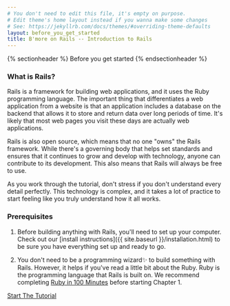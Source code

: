 ```yaml
---
# You don't need to edit this file, it's empty on purpose.
# Edit theme's home layout instead if you wanna make some changes
# See: https://jekyllrb.com/docs/themes/#overriding-theme-defaults
layout: before_you_get_started
title: B'more on Rails -- Introduction to Rails
---
```

{% sectionheader %}
Before you get started
{% endsectionheader %}

###  What is Rails?

Rails is a framework for building web applications, and it uses the Ruby programming language. The important thing that differentiates a web application from a website is that an application includes a database on the backend that allows it to store and return data over long periods of time. It's likely that most web pages you visit these days are actually web applications.

Rails is also open source, which means that no one "owns" the Rails framework. While there's a governing body that helps set standards and ensures that it continues to grow and develop with technology, anyone can contribute to its development. This also means that Rails will always be free to use.

As you work through the tutorial, don't stress if you don't understand every detail perfectly. This technology is complex, and it takes a lot of practice to start feeling like you truly understand how it all works.

### Prerequisites

1. Before building anything with Rails, you'll need to set up your computer. Check out our [install instructions]({{ site.baseurl }}/installation.html) to be sure you have everything set up and ready to go.

1. You don't need to be a programming wizard✨ to build something with Rails. However, it helps if you've read a little bit about the Ruby. Ruby is the programming language that Rails is built on. We recommend completing [Ruby in 100 Minutes](http://tutorials.jumpstartlab.com/projects/ruby_in_100_minutes.html) before starting Chapter 1.

<div class="start-button"><a href="{{site.baseurl}}/tutorial/chapter_01" target="_self">Start The Tutorial</a></div>
